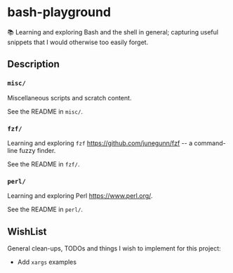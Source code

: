 # bash-playground

📚 Learning and exploring Bash and the shell in general; capturing useful snippets that I would otherwise too easily forget.

## Description

### `misc/`

Miscellaneous scripts and scratch content.

See the README in `misc/`.

### `fzf/`

Learning and exploring `fzf` <https://github.com/junegunn/fzf> -- a command-line fuzzy finder.

See the README in `fzf/`.

### `perl/`

Learning and exploring Perl <https://www.perl.org/>.

See the README in `perl/`.

## WishList

General clean-ups, TODOs and things I wish to implement for this project:

* Add `xargs` examples
